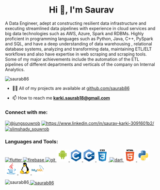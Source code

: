 <h1 align="center">Hi 👋, I'm Saurav</h1>
<p>A Data Engineer, adept at constructing resilient data infrastructure and executing streamlined data pipelines with experience in  cloud services and big data technologies such as AWS, Azure, Spark and RDBMs. Highly proficient in programming languages such as Python, Java, C++, PySpark and SQL, and have a deep understanding of data warehousing , relational database systems, analyzing and transforming data, maintaining ETL/ELT workflows and also have expertise in web scraping and scraping tools. Some of my major achievements include the automation of the ETL pipelines of different departments and verticals of the company on Internal Analytics.</p>

<p align="left"> <img src="https://komarev.com/ghpvc/?username=saurab86&label=Profile%20views&color=0e75b6&style=flat" alt="saurab86" /> </p>


- 👨‍💻 All of my projects are available at [github.com/saurab86](github.com/saurab86)

- 📫 How to reach me **karki.saurab18@gmail.com**

<h3 align="left">Connect with me:</h3>
<p align="left">
<a href="https://twitter.com/@jungsouwrob" target="blank"><img align="center" src="https://raw.githubusercontent.com/rahuldkjain/github-profile-readme-generator/master/src/images/icons/Social/twitter.svg" alt="@jungsouwrob" height="30" width="40" /></a>
<a href="https://linkedin.com/in/https://www.linkedin.com/in/saurav-karki-3091601b2/" target="blank"><img align="center" src="https://raw.githubusercontent.com/rahuldkjain/github-profile-readme-generator/master/src/images/icons/Social/linked-in-alt.svg" alt="https://www.linkedin.com/in/saurav-karki-3091601b2/" height="30" width="40" /></a>
<a href="https://instagram.com/slimshady_souwrob" target="blank"><img align="center" src="https://raw.githubusercontent.com/rahuldkjain/github-profile-readme-generator/master/src/images/icons/Social/instagram.svg" alt="slimshady_souwrob" height="30" width="40" /></a>
</p>

<h3 align="left">Languages and Tools:</h3>
<p align="left"> </a> <a href="https://flutter.dev" target="_blank"> <img src="https://www.vectorlogo.zone/logos/flutterio/flutterio-icon.svg" alt="flutter" width="40" height="40"/> </a> <a href="https://firebase.google.com/" target="_blank"> <img src="https://www.vectorlogo.zone/logos/firebase/firebase-icon.svg" alt="firebase" width="40" height="40"/> <a href="https://git-scm.com/" target="_blank"> <img src="https://www.vectorlogo.zone/logos/git-scm/git-scm-icon.svg" alt="git" width="40" height="40"/> </a> <a href="https://developer.android.com" target="_blank"> <img src="https://raw.githubusercontent.com/devicons/devicon/master/icons/android/android-original-wordmark.svg" alt="android" width="40" height="40"/> </a> <a href="https://www.cprogramming.com/" target="_blank"> <img src="https://raw.githubusercontent.com/devicons/devicon/master/icons/c/c-original.svg" alt="c" width="40" height="40"/> </a> <a href="https://www.w3schools.com/cpp/" target="_blank"> <img src="https://raw.githubusercontent.com/devicons/devicon/master/icons/cplusplus/cplusplus-original.svg" alt="cplusplus" width="40" height="40"/> </a> <a href="https://www.w3schools.com/css/" target="_blank"> <img src="https://raw.githubusercontent.com/devicons/devicon/master/icons/css3/css3-original-wordmark.svg" alt="css3" width="40" height="40"/> </a> <a href="https://dart.dev" target="_blank"> <img src="https://www.vectorlogo.zone/logos/dartlang/dartlang-icon.svg" alt="dart" width="40" height="40"/> </a>  <a href="https://www.w3.org/html/" target="_blank"> <img src="https://raw.githubusercontent.com/devicons/devicon/master/icons/html5/html5-original-wordmark.svg" alt="html5" width="40" height="40"/> </a> </a> <a href="https://www.python.org" target="_blank"> <img src="https://raw.githubusercontent.com/devicons/devicon/master/icons/python/python-original.svg" alt="python" width="40" height="40"/> </a><a href="https://www.java.com" target="_blank"> <img src="https://raw.githubusercontent.com/devicons/devicon/master/icons/java/java-original.svg" alt="java" width="40" height="40"/> </a> <a href="https://www.linux.org/" target="_blank"> <img src="https://raw.githubusercontent.com/devicons/devicon/master/icons/linux/linux-original.svg" alt="linux" width="40" height="40"/> </a> <a href="https://www.mysql.com/" target="_blank"> <img src="https://raw.githubusercontent.com/devicons/devicon/master/icons/mysql/mysql-original-wordmark.svg" alt="mysql" width="40" height="40"/>  </p>

<p><img align="left" src="https://github-readme-stats.vercel.app/api/top-langs?username=saurab86&show_icons=true&locale=en&layout=compact" alt="saurab86" /></p>

<p>&nbsp;<img align="center" src="https://github-readme-stats.vercel.app/api?username=saurab86&show_icons=true&locale=en" alt="saurab86" /></p>
